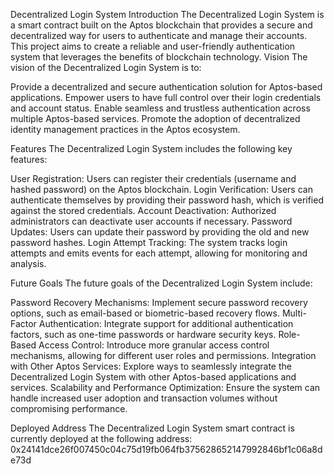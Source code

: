 Decentralized Login System
Introduction
The Decentralized Login System is a smart contract built on the Aptos blockchain that provides a secure and decentralized way for users to authenticate and manage their accounts. This project aims to create a reliable and user-friendly authentication system that leverages the benefits of blockchain technology.
Vision
The vision of the Decentralized Login System is to:

Provide a decentralized and secure authentication solution for Aptos-based applications.
Empower users to have full control over their login credentials and account status.
Enable seamless and trustless authentication across multiple Aptos-based services.
Promote the adoption of decentralized identity management practices in the Aptos ecosystem.

Features
The Decentralized Login System includes the following key features:

User Registration: Users can register their credentials (username and hashed password) on the Aptos blockchain.
Login Verification: Users can authenticate themselves by providing their password hash, which is verified against the stored credentials.
Account Deactivation: Authorized administrators can deactivate user accounts if necessary.
Password Updates: Users can update their password by providing the old and new password hashes.
Login Attempt Tracking: The system tracks login attempts and emits events for each attempt, allowing for monitoring and analysis.

Future Goals
The future goals of the Decentralized Login System include:

Password Recovery Mechanisms: Implement secure password recovery options, such as email-based or biometric-based recovery flows.
Multi-Factor Authentication: Integrate support for additional authentication factors, such as one-time passwords or hardware security keys.
Role-Based Access Control: Introduce more granular access control mechanisms, allowing for different user roles and permissions.
Integration with Other Aptos Services: Explore ways to seamlessly integrate the Decentralized Login System with other Aptos-based applications and services.
Scalability and Performance Optimization: Ensure the system can handle increased user adoption and transaction volumes without compromising performance.

Deployed Address
The Decentralized Login System smart contract is currently deployed at the following address:
0x24141dce26f007450c04c75d19fb064fb375628652147992846bf1c06a8de73d